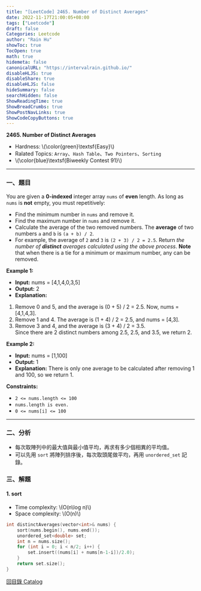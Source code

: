 ```yaml
---
title: "[LeetCode] 2465. Number of Distinct Averages"
date: 2022-11-17T21:00:05+08:00
tags: ["Leetcode"]
draft: false
Categories: Leetcode
author: "Rain Hu"
showToc: true
TocOpen: true
math: true
hidemeta: false
canonicalURL: "https://intervalrain.github.io/"
disableHLJS: true
disableShare: true
disableHLJS: false
hideSummary: false
searchHidden: false
ShowReadingTime: true
ShowBreadCrumbs: true
ShowPostNavLinks: true
ShowCodeCopyButtons: true
---
```

**2465. Number of Distinct Averages**
+ Hardness: \\(\color{green}\textsf{Easy}\\)
+ Ralated Topics: `Array`、`Hash Table`、`Two Pointers`、`Sorting`
+ \\(\color{blue}\textsf{Biweekly Contest 91}\\)

---
### 一、題目
You are given a **0-indexed** integer array `nums` of **even** length.
As long as `nums` is **not** empty, you must repetitively:
+ Find the minimum number in `nums` and remove it.
+ Find the maximum number in `nums` and remove it.
+ Calculate the average of the two removed numbers.
The **average** of two numbers `a` and `b` is `(a + b) / 2`.
+ For example, the average of `2` and `3` is `(2 + 3) / 2 = 2.5`.
Return *the number of ***distinct*** averages calculated using the above process*.
**Note** that when there is a tie for a minimum or maximum number, any can be removed.

**Example 1:**  
+ **Input:** nums = [4,1,4,0,3,5]
+ **Output:** 2  
+ **Explanation:**  
1. Remove 0 and 5, and the average is (0 + 5) / 2 = 2.5. Now, nums = [4,1,4,3].  
2. Remove 1 and 4. The average is (1 + 4) / 2 = 2.5, and nums = [4,3].  
3. Remove 3 and 4, and the average is (3 + 4) / 2 = 3.5.  
Since there are 2 distinct numbers among 2.5, 2.5, and 3.5, we return 2.  

**Example 2:**
+ **Input:** nums = [1,100]
+ **Output:** 1
+ **Explanation:**
There is only one average to be calculated after removing 1 and 100, so we return 1.

**Constraints:**
+ `2 <= nums.length <= 100`
+ `nums.length is even.`
+ `0 <= nums[i] <= 100`

---

### 二、分析
+ 每次取陣列中的最大值與最小值平均，再求有多少個相異的平均值。
+ 可以先用 `sort` 將陣列排序後，每次取頭尾做平均，再用 `unordered_set` 記錄。

### 三、解題
#### 1. sort
+ Time complexity: \\(O(n\log n)\\)
+ Space complexity: \\(O(n)\\)
```C++
int distinctAverages(vector<int>& nums) {
    sort(nums.begin(), nums.end());
    unordered_set<double> set;
    int n = nums.size();
    for (int i = 0; i < n/2; i++) {
        set.insert((nums[i] + nums[n-1-i])/2.0);
    }
    return set.size();
}
```
[回目錄 Catalog](/posts/leetcode)